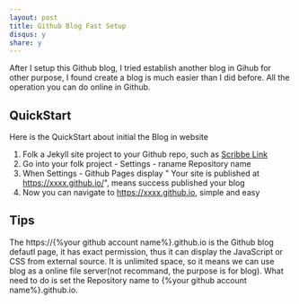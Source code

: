 ```yaml
---
layout: post
title: Github Blog Fast Setup
disqus: y
share: y
---
```


After I setup this Github blog, I tried establish another blog in Gihub for other purpose, I found create a blog is much easier than I did before. All the operation you can do online in Github.

QuickStart
----------
Here is the QuickStart about initial the Blog in website

1. Folk a Jekyll site project to your Github repo, such as [Scribbe Link](https://github.com/muan/scribble)
2. Go into your folk project - Settings - raname Repository name
3. When Settings - Github Pages display " Your site is published at https://xxxx.github.io/", means success published your blog
4. Now you can navigate to https://xxxx.github.io, simple and easy

Tips
----
The https://{%your github account name%}.github.io is the Github blog defautl page, it has exact permission, thus it can display the JavaScript or CSS from external source. It is unlimited space, so it means we can use blog as a online file server(not recommand, the purpose is for blog). What need to do is set the Repository name to {%your github account name%}.github.io.
